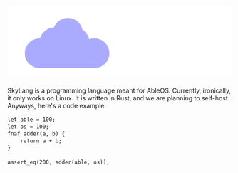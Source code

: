 # ![SkyLang](.images/slang_logo_dark_transparent_not_motto.png)
SkyLang is a programming language meant for AbleOS. Currently, ironically, it only works on Linux. It is written in Rust, and we are planning to self-host. Anyways, here's a code example:

``` skylang
let able = 100;
let os = 100;
fnaf adder(a, b) {
	return a + b;
}

assert_eq(200, adder(able, os));
```
